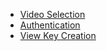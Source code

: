 - [Video Selection](v1.0/video-selection.md)
- [Authentication](v1.0/authentication.md)
- [View Key Creation](v1.0/view-key-creation.md)